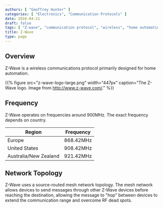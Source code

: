 ```yaml
---
authors: [ "Geoffrey Hunter" ]
categories: [ "Electronics", "Communication Protocols" ]
date: 2016-04-21
draft: false
tags: [ "Z-wave", "communication protocol", "wireless", "home automation" ]
title: Z-Wave
type: page
---
```


## Overview

Z-Wave is a wireless communications protocol primarily designed for home automation.

{{% figure src="z-wave-logo-large.png" width="447px" caption="The Z-Wave logo. Image from http://www.z-wave.com/."  %}}

## Frequency

Z-Wave operates on frequencies around 900MHz. The exact frequency depends on country.

<table>
    <thead>
        <tr>
            <th>Region</th>
            <th>Frequency</th>
        </tr>
    </thead>
<tbody>
<tr>
<td>Europe</td>
<td>868.42MHz</td>
</tr>
<tr>
<td>United States</td>
<td>908.42MHz</td>
</tr>
<tr>
<td>Australia/New Zealand</td>
<td>921.42MHz</td>
</tr>
</tbody>
</table>

## Network Topology

Z-Wave uses a source-routed mesh network topology. The mesh network allows devices to send messages through other Z-Wave devices before reaching the destination, allowing the message to "hop" between devices to extend the communication range and overcome RF dead spots.
